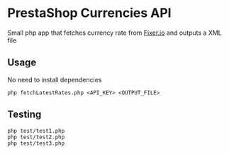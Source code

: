 # PrestaShop Currencies API

Small php app that fetches currency rate from [Fixer.io](https://fixer.io/) and outputs a XML file

## Usage

No need to install dependencies

```
php fetchLatestRates.php <API_KEY> <OUTPUT_FILE>
```

## Testing

```
php test/test1.php
php test/test2.php
php test/test3.php
```